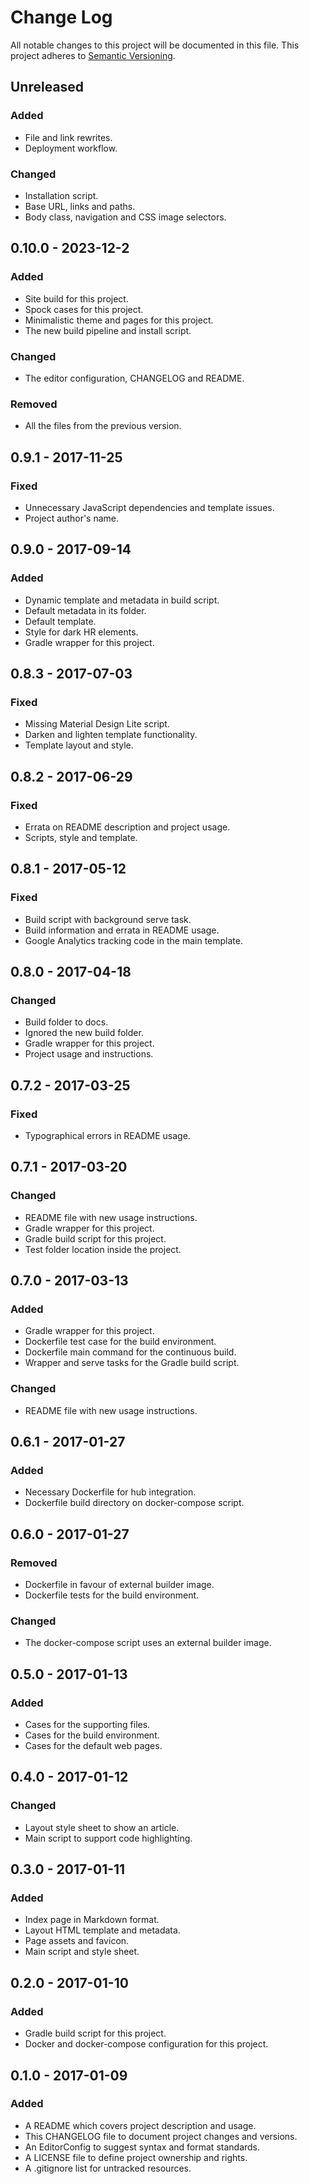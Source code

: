 # Change Log

All notable changes to this project will be documented in this file. This
project adheres to [Semantic Versioning](http://semver.org).

## Unreleased

### Added

  - File and link rewrites.
  - Deployment workflow.

### Changed

  - Installation script.
  - Base URL, links and paths.
  - Body class, navigation and CSS image selectors.

## 0.10.0 - 2023-12-2

### Added

  - Site build for this project.
  - Spock cases for this project.
  - Minimalistic theme and pages for this project.
  - The new build pipeline and install script.

### Changed

  - The editor configuration, CHANGELOG and README.

### Removed

  - All the files from the previous version.

## 0.9.1 - 2017-11-25

### Fixed

  - Unnecessary JavaScript dependencies and template issues.
  - Project author's name.

## 0.9.0 - 2017-09-14

### Added

  - Dynamic template and metadata in build script.
  - Default metadata in its folder.
  - Default template.
  - Style for dark HR elements.
  - Gradle wrapper for this project.

## 0.8.3 - 2017-07-03

### Fixed

  - Missing Material Design Lite script.
  - Darken and lighten template functionality.
  - Template layout and style.

## 0.8.2 - 2017-06-29

### Fixed

  - Errata on README description and project usage.
  - Scripts, style and template.

## 0.8.1 - 2017-05-12

### Fixed

  - Build script with background serve task.
  - Build information and errata in README usage.
  - Google Analytics tracking code in the main template.

## 0.8.0 - 2017-04-18

### Changed

  - Build folder to docs.
  - Ignored the new build folder.
  - Gradle wrapper for this project.
  - Project usage and instructions.

## 0.7.2 - 2017-03-25

### Fixed

  - Typographical errors in README usage.

## 0.7.1 - 2017-03-20

### Changed

  - README file with new usage instructions.
  - Gradle wrapper for this project.
  - Gradle build script for this project.
  - Test folder location inside the project.

## 0.7.0 - 2017-03-13

### Added

  - Gradle wrapper for this project.
  - Dockerfile test case for the build environment.
  - Dockerfile main command for the continuous build.
  - Wrapper and serve tasks for the Gradle build script.

### Changed

  - README file with new usage instructions.

## 0.6.1 - 2017-01-27

### Added

  - Necessary Dockerfile for hub integration.
  - Dockerfile build directory on docker-compose script.

## 0.6.0 - 2017-01-27

### Removed

  - Dockerfile in favour of external builder image.
  - Dockerfile tests for the build environment.

### Changed

  - The docker-compose script uses an external builder image.

## 0.5.0 - 2017-01-13

### Added

  - Cases for the supporting files.
  - Cases for the build environment.
  - Cases for the default web pages.

## 0.4.0 - 2017-01-12

### Changed

  - Layout style sheet to show an article.
  - Main script to support code highlighting.

## 0.3.0 - 2017-01-11

### Added

  - Index page in Markdown format.
  - Layout HTML template and metadata.
  - Page assets and favicon.
  - Main script and style sheet.

## 0.2.0 - 2017-01-10

### Added

  - Gradle build script for this project.
  - Docker and docker-compose configuration for this project.

## 0.1.0 - 2017-01-09

### Added

  - A README which covers project description and usage.
  - This CHANGELOG file to document project changes and versions.
  - An EditorConfig to suggest syntax and format standards.
  - A LICENSE file to define project ownership and rights.
  - A .gitignore list for untracked resources.
